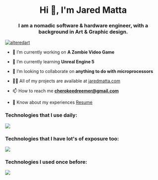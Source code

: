 <h1 align="center">Hi 👋, I'm Jared Matta</h1>
<h3 align="center">I am a nomadic software & hardware engineer, with a background in Art & Graphic design.</h3>

 <a href="https://github.com/ryo-ma/github-profile-trophy"><img src="https://github-profile-trophy.vercel.app/?username=alteredart" alt="alteredart" /></a> 
 
- 🔭 I’m currently working on **A Zombie Video Game**

- 🌱 I’m currently learning **Unreal Engine 5**

- 👯 I’m looking to collaborate on **anything to do with microprocessors**

- 👨‍💻 All of my projects are available at [jaredmatta.com](https://jaredmatta.com/)

- 📫 How to reach me **cherokeedreemer@gmail.com**

- 📄 Know about my experiences [Resume](https://drive.google.com/file/d/1QCzVV6FQO7BPlzdgDuGXq377HijsnjW3/view?usp=drive_link)


<h3 align="left">Technologies that I use daily:</h3>
 <p align="">
  <a href="https://skillicons.dev">
    <img src="https://skillicons.dev/icons?i=linux,bash,powershell,github,vscode,react,js,html,css,nodejs,php,wordpress,mysql,aws,cloudflare" />
  </a>
</p>

<h3 align="left">Technologies that I have lot's of exposure too:</h3>
<p align="">
  <a href="https://skillicons.dev">
    <img src="https://skillicons.dev/icons?i=arduino,ai,bootstrap,eclipse,firebase,git,instagram,jquery,linkedin,materialui,mongodb,ps,redux,regex,sass" />
  </a>
</p>

<h3 align="left">Technologies I used once before:</h3>
<p align="">
  <a href="https://skillicons.dev">
    <img src="https://skillicons.dev/icons?i=ae,androidstudio,angular,babel,c,cpp,cs,codepe,django,docker,gitlab,graphql,gulp,heroku,java,jenkins,jest,kubernetes,matlab,nginx,postgres,py,rails,raspberrypi,ts,unity,visualstudio,vue" />
  </a>
</p>

